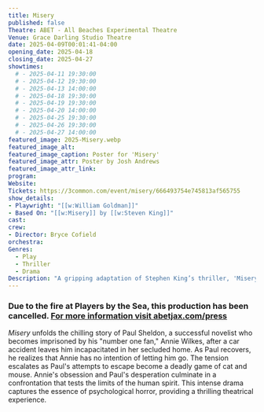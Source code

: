 ```yaml
---
title: Misery
published: false
Theatre: ABET - All Beaches Experimental Theatre
Venue: Grace Darling Studio Theatre
date: 2025-04-09T00:01:41-04:00
opening_date: 2025-04-18
closing_date: 2025-04-27
showtimes:
  # - 2025-04-11 19:30:00
  # - 2025-04-12 19:30:00
  # - 2025-04-13 14:00:00
  # - 2025-04-18 19:30:00
  # - 2025-04-19 19:30:00
  # - 2025-04-20 14:00:00
  # - 2025-04-25 19:30:00
  # - 2025-04-26 19:30:00
  # - 2025-04-27 14:00:00
featured_image: 2025-Misery.webp
featured_image_alt: 
featured_image_caption: Poster for 'Misery'
featured_image_attr: Poster by Josh Andrews
featured_image_attr_link: 
program:
Website: 
Tickets: https://3common.com/event/misery/666493754e745813af565755
show_details: 
- Playwright: "[[w:William Goldman]]"
- Based On: "[[w:Misery]] by [[w:Steven King]]"
cast:
crew:
- Director: Bryce Cofield
orchestra:
Genres:
  - Play
  - Thriller
  - Drama
Description: "A gripping adaptation of Stephen King’s thriller, 'Misery' follows the harrowing ordeal of a novelist held captive by his number one fan in a remote Colorado cabin."
---
```

### Due to the fire at Players by the Sea, this production has been cancelled. [For more information visit abetjax.com/press](https://www.abetjax.com/press)

*Misery* unfolds the chilling story of Paul Sheldon, a successful novelist who becomes imprisoned by his "number one fan," Annie Wilkes, after a car accident leaves him incapacitated in her secluded home. As Paul recovers, he realizes that Annie has no intention of letting him go. The tension escalates as Paul's attempts to escape become a deadly game of cat and mouse. Annie's obsession and Paul's desperation culminate in a confrontation that tests the limits of the human spirit. This intense drama captures the essence of psychological horror, providing a thrilling theatrical experience.